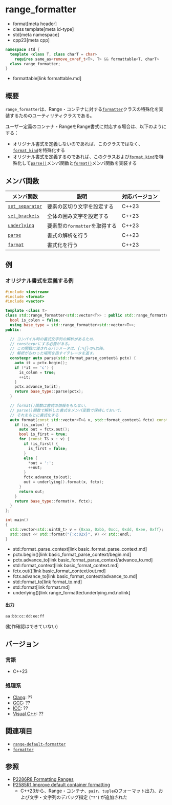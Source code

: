 # range_formatter
* format[meta header]
* class template[meta id-type]
* std[meta namespace]
* cpp23[meta cpp]

```cpp
namespace std {
  template <class T, class charT = char>
    requires same_as<remove_cvref_t<T>, T> && formattable<T, charT>
  class range_formatter;
}
```
* formattable[link formattable.md]

## 概要
`range_formatter`は、Range・コンテナに対する[`formatter`](formatter.md)クラスの特殊化を実装するためのユーティリティクラスである。

ユーザー定義のコンテナ・RangeをRange書式に対応する場合は、以下のようにする：

- オリジナル書式を定義しないのであれば、このクラスではなく、[`format_kind`](format_kind.md)を特殊化する
- オリジナル書式を定義するのであれば、このクラスおよび[`format_kind`](format_kind.md)を特殊化して[`parse()`](range_formatter/parse.md.nolink)メンバ関数と[`format()`](range_formatter/format.md.nolink)メンバ関数を実装する


## メンバ関数

| メンバ関数 | 説明 | 対応バージョン |
|------------|------|----------------|
| [`set_separator`](range_formatter/set_separator.md.nolink) | 要素の区切り文字を設定する | C++23 |
| [`set_brackets`](range_formatter/set_brackets.md.nolink)   | 全体の囲み文字を設定する | C++23 |
| [`underlying`](range_formatter/underlying.md.nolink)       | 要素型の`formatter`を取得する | C++23 |
| [`parse`](range_formatter/parse.md.nolink)                 | 書式の解析を行う | C++23 |
| [`format`](range_formatter/format.md.nolink)               | 書式化を行う | C++23 |


## 例
### オリジナル書式を定義する例
```cpp example
#include <iostream>
#include <format>
#include <vector>

template <class T>
class std::range_formatter<std::vector<T>> : public std::range_formatter<std::vector<T>> {
  bool is_colon = false;
  using base_type = std::range_formatter<std::vector<T>>;
public:

  // コンパイル時の書式文字列の解析があるため、
  // constexprにする必要がある。
  // この関数に渡されるパラメータは、{:%j}の%以降。
  // 解析がおわった場所を指すイテレータを返す。
  constexpr auto parse(std::format_parse_context& pctx) {
    auto it = pctx.begin();
    if (*it == 'c') {
      is_colon = true;
      ++it;
    }
    pctx.advance_to(it);
    return base_type::parse(pctx);
  }

  // format()関数は書式の情報をもたない。
  // parse()関数で解析した書式をメンバ変数で保持しておいて、
  // それをもとに書式化する
  auto format(const std::vector<T>& v, std::format_context& fctx) const {
    if (is_colon) {
      auto out = fctx.out();
      bool is_first = true;
      for (const T& x : v) {
        if (is_first) {
          is_first = false;
        }
        else {
          *out = ':';
          ++out;
        }
        fctx.advance_to(out);
        out = underlying().format(x, fctx);
      }
      return out;
    }
    return base_type::format(v, fctx);
  }
};

int main()
{
  std::vector<std::uint8_t> v = {0xaa, 0xbb, 0xcc, 0xdd, 0xee, 0xff};
  std::cout << std::format("{:c:02x}", v) << std::endl;
}
```
* std::format_parse_context[link basic_format_parse_context.md]
* pctx.begin()[link basic_format_parse_context/begin.md]
* pctx.advance_to[link basic_format_parse_context/advance_to.md]
* std::format_context[link basic_format_context.md]
* fctx.out()[link basic_format_context/out.md]
* fctx.advance_to[link basic_format_context/advance_to.md]
* std::format_to[link format_to.md]
* std::format[link format.md]
* underlying()[link range_formatter/underlying.md.nolink]


#### 出力
```
aa:bb:cc:dd:ee:ff
```

(動作確認はできていない)

## バージョン
### 言語
- C++23

### 処理系
- [Clang](/implementation.md#clang): ??
- [GCC](/implementation.md#gcc): ??
- [ICC](/implementation.md#icc): ??
- [Visual C++](/implementation.md#visual_cpp): ??

## 関連項目
- [`range-default-formatter`](range-default-formatter.md.nolink)
- [`formatter`](formatter.md)


## 参照
- [P2286R8 Formatting Ranges](https://www.open-std.org/jtc1/sc22/wg21/docs/papers/2022/p2286r8.html)
- [P2585R1 Improve default container formatting](https://www.open-std.org/jtc1/sc22/wg21/docs/papers/2022/p2585r1.html)
    - C++23から、Range・コンテナ、`pair`、`tuple`のフォーマット出力、および文字・文字列のデバッグ指定 (`"?"`) が追加された
